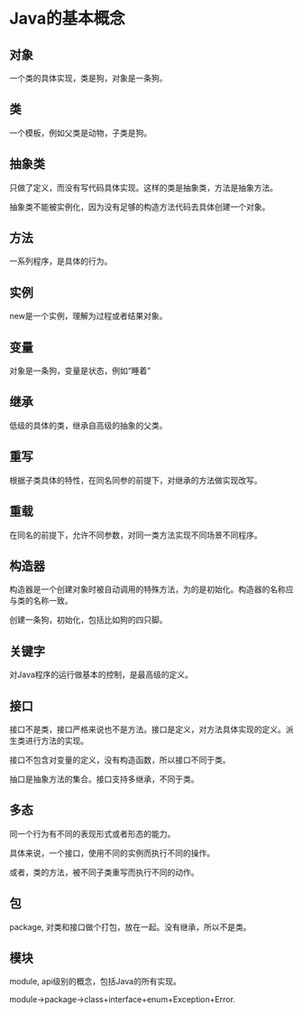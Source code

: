 # Java的基本概念

## 对象

一个类的具体实现，类是狗，对象是一条狗。

## 类

一个模板，例如父类是动物，子类是狗。

## 抽象类

只做了定义，而没有写代码具体实现。这样的类是抽象类，方法是抽象方法。

抽象类不能被实例化，因为没有足够的构造方法代码去具体创建一个对象。

## 方法

一系列程序，是具体的行为。

## 实例

new是一个实例，理解为过程或者结果对象。

## 变量

对象是一条狗，变量是状态，例如“睡着”

## 继承

低级的具体的类，继承自高级的抽象的父类。

## 重写

根据子类具体的特性，在同名同参的前提下，对继承的方法做实现改写。

## 重载

在同名的前提下，允许不同参数，对同一类方法实现不同场景不同程序。

## 构造器

构造器是一个创建对象时被自动调用的特殊方法，为的是初始化。构造器的名称应与类的名称一致。

创建一条狗，初始化，包括比如狗的四只脚。

## 关键字

对Java程序的运行做基本的控制，是最高级的定义。

## 接口

接口不是类，接口严格来说也不是方法。接口是定义，对方法具体实现的定义。派生类进行方法的实现。

接口不包含对变量的定义，没有构造函数，所以接口不同于类。

抽口是抽象方法的集合。接口支持多继承，不同于类。

## 多态

同一个行为有不同的表现形式或者形态的能力。

具体来说，一个接口，使用不同的实例而执行不同的操作。

或者，类的方法，被不同子类重写而执行不同的动作。

## 包

package, 对类和接口做个打包，放在一起。没有继承，所以不是类。

## 模块

module, api级别的概念，包括Java的所有实现。

module->package->class+interface+enum+Exception+Error.
